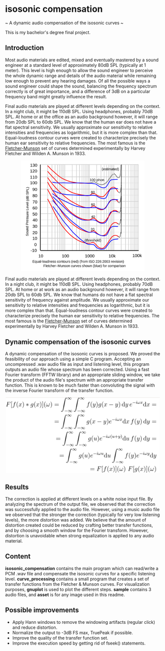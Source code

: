 # isosonic compensation
~ A dynamic audio compensation of the isosonic curves ~

This is my bachelor's degree final project.

## Introduction

Most audio materials are edited, mixed and eventually mastered by a sound engineer at a standard level of approximately 80dB SPL (typically at 1 meter). This level is high enough to allow the sound engineer to perceive the whole dynamic range and details of the audio material while remaining low enough to prevent any hearing damages. Of all the possible ways a sound engineer could shape the sound, balancing the frequency spectrum correctly is of great importance, and a difference of 3dB on a particular frequency band might greatly influence the result. 

Final audio materials are played at different levels depending on the context. In a night club, it might be 110dB SPL. Using headphones, probably 70dB SPL. At home or at the office as an audio background however, it will range from 20db SPL to 60db SPL. We know that the human ear does not have a flat spectral sensitivity. We usually approximate our sensitivity to relative intensities and frequencies as logarithmic, but it is more complex than that. Equal-loudness contour curves were created to characterize precisely the human ear sensitivity to relative frequencies. The most famous is the [Fletcher-Munson](https://en.wikipedia.org/wiki/Equal-loudness_contour) set of curves determined experimentally by Harvey Fletcher and Wilden A. Munson in 1933.

<p style="width:400px; margin: auto;" >
  <img src="./asset/fletcher_munson.png">
</p>

Final audio materials are played at different levels depending on the context. In a night club, it might be 110dB SPL. Using headphones, probably 70dB SPL. At home or at work as an audio background however, it will range from 20db SPL to 60db SPL. We know that humans do not have a flat spectral sensitivity of frequency against amplitude. We usually approximate our sensitivity to relative intensities and frequencies as logarithmic, but it is more complex than that. Equal-loudness contour curves were created to characterize precisely the human ear sensitivity to relative frequencies. The most famous is the [Fletcher-Munson](https://en.wikipedia.org/wiki/Equal-loudness_contour) set of curves determined experimentally by Harvey Fletcher and Wilden A. Munson in 1933.


## Dynamic compensation of the isosonic curves

A dynamic compensation of the isosonic curves is proposed. We proved the feasibility of our approach using a simple C program. Accepting an uncompressed .wav audio file as input and listening level, this program outputs an audio file whose spectrum has been corrected. Using a fast Fourier transform (FFTW library) and an appropriate sliding window, we take the product of the audio file's spectrum with an appropriate transfer function. This is known to be much faster than convoluting the signal with the inverse Fourier transform of the transfer function.

<p style="width:500px; margin: auto;" >
  <img src="./asset/fourier_convolution.png">
</p>


## Results

The correction is applied at different levels on a white noise input file. By analyzing the spectrum of the output file, we observed that the correction was successfully applied to the audio file. However, using a music audio file we observed that the stronger the correction (typically for very low listening levels), the more distortion was added. We believe that the amount of distortion created could be reduced by crafting better transfer functions, and by choosing a smooth window for the Fourier transform. However, distortion is unavoidable when strong equalization is applied to any audio material.


## Content

**isosonic_compensation** contains the main program which can read/write a PCM .wav file and compensate the isosonic curves for a specific listening level. **curve_processing** contains a small program that creates a set of transfer functions from the Fletcher & Munson curves. For visualization purposes, **gnuplot** is used to plot the different steps. **sample** contains 3 audio files, and **asset** is for any image used in this readme.

## Possible improvements

- Apply Hann windows to remove the windowing artifacts (regular click) and reduce distortion.
- Normalize the output to -3dB FS max, TruePeak if possible.
- Improve the quality of the transfer function set.
- Improve the execution speed by getting rid of fseek() statements.